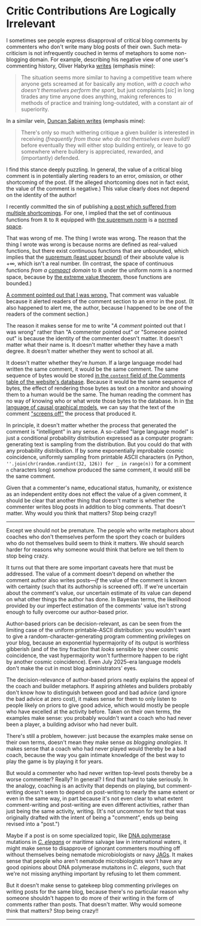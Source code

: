 # Critic Contributions Are Logically Irrelevant

I sometimes see people express disapproval of critical blog comments by commenters who don't write many blog posts of their own. Such meta-criticism is not infrequently couched in terms of metaphors to some non-blogging domain. For example, describing his negative view of one user's commenting history, Oliver Habyrka [writes](https://www.lesswrong.com/posts/adk5xv5Q4hjvpEhhh/meta-new-moderation-tools-and-moderation-guidelines?commentId=G2PppMHPsHvhF7hfu) (emphasis mine):

> The situation seems more similar to having a competitive team where anyone gets screamed at for basically any motion, _with a coach who doesn't themselves perform the sport_, but just complaints [_sic_] in long tirades any time anyone does anything, making references to methods of practice and training long-outdated, with a constant air of superiority.

In a similar vein, [Duncan Sabien writes](https://www.lesswrong.com/posts/JcgtKunqmELefxksx/killing-socrates) (emphasis mine):

> There's only so much withering critique a given builder is interested in receiving _(frequently from those who do not themselves even build!)_ before eventually they will either stop building entirely, or leave to go somewhere where buildery is appreciated, rewarded, and (importantly) defended.

I find this stance deeply puzzling. In general, the value of a critical blog comment is in potentially alerting readers to an error, omission, or other shortcoming of the post. (If the alleged shortcoming does not in fact exist, the value of the comment is negative.) This value clearly does not depend on the identity of the author!

I recently committed the sin of publishing [a post which suffered from multiple shortcomings](https://www.lesswrong.com/posts/GodqHKvQhpLsAwsNL/discontinuous-linear-functions). For one, I implied that the set of continuous functions from ℝ to ℝ equipped with [the supremum norm](https://en.wikipedia.org/wiki/Uniform_norm) is a [normed space](https://en.wikipedia.org/wiki/Norm_(mathematics)).

That was wrong of me. The thing I wrote was wrong. The reason that the thing I wrote was wrong is because norms are defined as real-valued functions, but there exist continuous functions that are unbounded, which implies that the [supremum (least upper bound)](https://en.wikipedia.org/wiki/Infimum_and_supremum) of their absolute value is +∞, which isn't a real number. (In contrast, the space of continuous functions _from a [compact](https://en.wikipedia.org/wiki/Compact_space) domain_ to ℝ under the uniform norm is a normed space, because by [the extreme value theorem](https://en.wikipedia.org/wiki/Extreme_value_theorem), those functions are bounded.)

[A comment pointed out that I was wrong.](https://www.lesswrong.com/posts/GodqHKvQhpLsAwsNL/discontinuous-linear-functions?commentId=guPEbeKtPnqsBhrjg) That comment was valuable because it alerted readers of the comment section to an error in the post. (It also happened to alert me, the author, because I happened to be one of the readers of the comment section.)

The reason it makes sense for me to write "_A comment_ pointed out that I was wrong" rather than "A commenter pointed out" or "Someone pointed out" is because the identity of the commenter doesn't matter. It doesn't matter what their name is. It doesn't matter whether they have a math degree. It doesn't matter whether they went to school at all.

It doesn't matter whether they're _human_. If a large language model had written the same comment, it would be the same comment. The same sequence of bytes would be stored [in the `content` field of the Comments table of the website's database](https://github.com/ForumMagnum/ForumMagnum/blob/bd038d3f84a2915a8e07f2b74a053c2a8d3f4376/schema/accepted_schema.sql#L264). Because it would be the same sequence of bytes, the effect of rendering those bytes as text on a monitor and showing them to a human would be the same. The human reading the comment has no way of knowing who or what wrote those bytes to the database. In in [the language of causal graphical models](https://plato.stanford.edu/entries/causal-models/#MarkCond), we can say that the text of the comment ["screens off"](https://www.lesswrong.com/posts/5yFRd3cjLpm3Nd6Di/argument-screens-off-authority) the process that produced it.

In principle, it doesn't matter whether the process that generated the comment is "intelligent" in any sense. A so-called "large language model" is just a conditional probability distribution expressed as a computer program: generating text is sampling from the distribution. But you could do that with any probability distribution. If by some exponentially improbable cosmic coincidence, uniformly sampling from printable ASCII characters (in Python, `''.join(chr(random.randint(32, 126)) for _ in range(n))` for a comment `n` characters long) somehow produced the same comment, it would still be the same comment.

Given that a commenter's name, educational status, humanity, or existence as an independent entity does not effect the value of a given comment, it should be clear that another thing that doesn't matter is whether the commenter writes blog posts in addition to blog comments. That doesn't matter. Why would you think that matters? Stop being crazy!!

-----

Except we should not be premature. The people who write metaphors about coaches who don't themselves perform the sport they coach or builders who do not themselves build seem to think it matters. We should search harder for reasons why someone would think that before we tell them to stop being crazy.

It turns out that there are some important caveats here that must be addressed. The value of a comment doesn't depend on whether the comment author also writes posts—_if_ the value of the comment is known with certainty (such that its authorship is screened off). If we're uncertain about the comment's value, our uncertain estimate of its value can depend on what other things the author has done. In Bayesian terms, the likelihood provided by our imperfect estimation of the comments' value isn't strong enough to fully overcome our author-based prior.

Author-based priors can be decision-relevant, as can be seen from the limiting case of the uniform printable-ASCII distribution: you wouldn't want to give a random-character-generating program commenting privileges on your blog, because an exponential hypermajority of its output is worthless gibberish (and of the tiny fraction that _looks_ sensible by sheer cosmic coincidence, the vast hypermajority won't furthermore happen to be right by another cosmic coincidence). Even July 2025–era language models don't make the cut in most blog administrators' eyes.

The decision-relevance of author-based priors neatly explains the appeal of the coach and builder metaphors. If aspiring athletes and builders probably don't know how to distinguish between good and bad advice (and ignore the bad advice at zero cost), it makes sense for them to only listen to people likely on priors to give good advice, which would mostly be people who have excelled at the activity before. Taken on their own terms, the examples make sense: you probably wouldn't want a coach who had never been a player, a building advisor who had never built.

There's still a problem, however: just because the examples make sense on their own terms, doesn't mean they make sense _as blogging analogies_. It makes sense that a coach who had never played would thereby be a bad coach, because the way you gain intimate knowledge of the best way to play the game is by playing it for years.

But would a commenter who had never written top-level posts thereby be a worse commenter? Really? In general? I find that hard to take seriously. In the analogy, coaching is an activity that depends on playing, but comment-writing doesn't seem to depend on post-writing to nearly the same extent or even in the same way, in part because it's not even clear to what extent comment-writing and post-writing are even different activities, rather than just being the same activity, writing. (It's not uncommon for text that was originally drafted with the intent of being a "comment", ends up being revised into a "post.")

Maybe if a post is on some specialized topic, like [DNA polymerase](https://en.wikipedia.org/wiki/DNA_polymerase) mutations in [_C. elegans_](https://en.wikipedia.org/wiki/Caenorhabditis_elegans) or maritime salvage law in international waters, it might make sense to disapprove of ignorant commenters mouthing off without themselves being nematode microbiologists or navy [JAGs](https://en.wikipedia.org/wiki/Judge_advocate_general). It makes sense that people who aren't nematode microbiologists won't have any good opinions about DNA polymerase mutaitons in _C. elegans_, such that we're not missing anything important by refusing to let them comment.

But it doesn't make sense to gatekeep blog commenting privileges on writing posts for the same blog, because there's no particular reason why someone shouldn't happen to do more of their writing in the form of comments rather than posts. That doesn't matter. Why would someone think that matters? Stop being crazy!!

----
